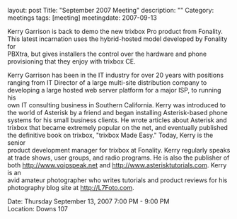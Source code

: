 layout: post
Title: "September 2007 Meeting"
description: ""
Category: meetings
tags: [meeting]
meetingdate: 2007-09-13

Kerry Garrison is back to demo the new trixbox Pro product from Fonality. This 
latest incarnation uses the hybrid-hosted model developed by Fonality for      
PBXtra, but gives installers the control over the hardware and phone           
provisioning that they enjoy with trixbox CE.                                  
                                                                             
Kerry Garrison has been in the IT industry for over 20 years with positions    
ranging from IT Director of a large multi-site distribution company to         
developing a large hosted web server platform for a major ISP, to running his  
own IT consulting business in Southern California. Kerry was introduced to the 
world of Asterisk by a friend and began installing Asterisk-based phone        
systems for his small business clients. He wrote articles about Asterisk and   
trixbox that became extremely popular on the net, and eventually published the 
definitive book on trixbox, "trixbox Made Easy." Today, Kerry is the senior    
product development manager for trixbox at Fonality. Kerry regularly speaks at 
trade shows, user groups, and radio programs. He is also the publisher of both 
http://www.voipspeak.net and http://www.asterisktutorials.com. Kerry is an     
avid amateur photographer who writes tutorials and product reviews for his     
photography blog site at http://L7Foto.com.                                    
                                                                             
Date: Thursday September 13, 2007 7:00 PM - 9:00 PM                              
Location: Downs 107                                         
